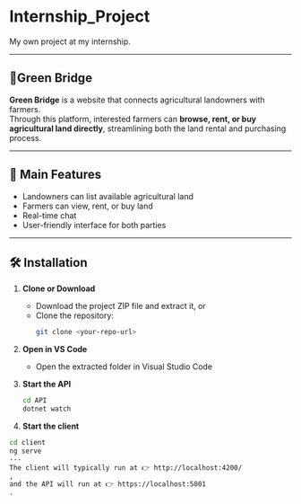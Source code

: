 # Internship_Project

My own project at my internship.  

---

## 🌱Green Bridge
**Green Bridge** is a website that connects agricultural landowners with farmers.  
Through this platform, interested farmers can **browse, rent, or buy agricultural land directly**, streamlining both the land rental and purchasing process.  

---

## 🚀 Main Features
- Landowners can list available agricultural land  
- Farmers can view, rent, or buy land  
- Real-time chat  
- User-friendly interface for both parties  

---

## 🛠 Installation

1. **Clone or Download**  
   - Download the project ZIP file and extract it, or  
   - Clone the repository:  
     ```bash
     git clone <your-repo-url>
     ```

2. **Open in VS Code**  
   - Open the extracted folder in Visual Studio Code  

3. **Start the API**  
   ```bash
   cd API
   dotnet watch
4. **Start the client**  
```bash
cd client
ng serve
---
The client will typically run at 👉 http://localhost:4200/
,
and the API will run at 👉 https://localhost:5001
.
